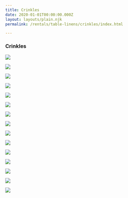 ```yaml
---
title: Crinkles
date: 2020-01-01T00:00:00.000Z
layout: layouts/plain.njk
permalink: /rentals/table-linens/crinkles/index.html

---
```


### Crinkles
<section class="grid-container" markdown="1">



<a title="Black" class="photo-overlay" href="/static/img/table-linens/02-Crinkles/crushedsatin-black-crop.jpg">![](/static/img/table-linens/02-Crinkles/crushedsatin-black-crop.jpg)</a>

<a title="Burgundy" class="photo-overlay" href="/static/img/table-linens/02-Crinkles/crushedsatin-burgundy-crop.jpg">![](/static/img/table-linens/02-Crinkles/crushedsatin-burgundy-crop.jpg)</a>

<a title="Champagne Gold" class="photo-overlay" href="/static/img/table-linens/02-Crinkles/crushedsatin-champagnegold-crop.jpg">![](/static/img/table-linens/02-Crinkles/crushedsatin-champagnegold-crop.jpg)</a>

<a title="Charcoal" class="photo-overlay" href="/static/img/table-linens/02-Crinkles/crushedsatin-charcoal-crop.jpg">![](/static/img/table-linens/02-Crinkles/crushedsatin-charcoal-crop.jpg)</a>

<a title="Copper" class="photo-overlay" href="/static/img/table-linens/02-Crinkles/crushedsatin-copper-crop.jpg">![](/static/img/table-linens/02-Crinkles/crushedsatin-copper-crop.jpg)</a>

<a title="Ivory" class="photo-overlay" href="/static/img/table-linens/02-Crinkles/crushedsatin-copper-crop.jpg">![](/static/img/table-linens/02-Crinkles/crushedsatin-copper-crop.jpg)</a>

<a title="Lime" class="photo-overlay" href="/static/img/table-linens/02-Crinkles/crushedsatin-lime-crop.jpg">![](/static/img/table-linens/02-Crinkles/crushedsatin-lime-crop.jpg)</a>

<a title="Navy" class="photo-overlay" href="/static/img/table-linens/02-Crinkles/crushedsatin-navy-crop.jpg">![](/static/img/table-linens/02-Crinkles/crushedsatin-navy-crop.jpg)</a>

<a title="Orange" class="photo-overlay" href="/static/img/table-linens/02-Crinkles/crushedsatin-purple-crop.jpg">![](/static/img/table-linens/02-Crinkles/crushedsatin-purple-crop.jpg)</a>

<a title="Purple" class="photo-overlay" href="/static/img/table-linens/02-Crinkles/crushedsatin-purple-crop.jpg">![](/static/img/table-linens/02-Crinkles/crushedsatin-purple-crop.jpg)</a>

<a title="Red" class="photo-overlay" href="static/img/table-linens/02-Crinkles/crushedsatin-red-crop.jpg">![](static/img/table-linens/02-Crinkles/crushedsatin-red-crop.jpg)</a>

<a title="Royal" class="photo-overlay" href="/static/img/table-linens/02-Crinkles/crushedsatin-royal-crop.jpg">![](/static/img/table-linens/02-Crinkles/crushedsatin-royal-crop.jpg)</a>

<a title="Silver" class="photo-overlay" href="/static/img/table-linens/02-Crinkles/crushedsatin-silver-crop.jpg">![](/static/img/table-linens/02-Crinkles/crushedsatin-silver-crop.jpg)</a>

<a title="Teal" class="photo-overlay" href="/static/img/table-linens/02-Crinkles/crushedsatin-teal-crop.jpg">![](/static/img/table-linens/02-Crinkles/crushedsatin-teal-crop.jpg)</a>

<a title="White" class="photo-overlay" href="/static/img/table-linens/02-Crinkles/crushedsatin-white-crop.jpg">![](/static/img/table-linens/02-Crinkles/crushedsatin-white-crop.jpg)</a>
</section>
